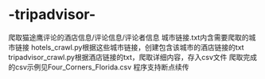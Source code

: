 # -tripadvisor-
爬取猫途鹰评论的酒店信息/评论信息/评论者信息
城市链接.txt内含需要爬取的城市链接
hotels_crawl.py根据这些城市链接，创建包含该城市的酒店链接的txt
tripadvisor_crawl.py根据酒店链接的txt，爬取详细内容，存入csv文件
爬取完成的csv示例见Four_Corners_Florida.csv
程序支持断点续传
